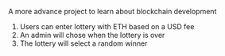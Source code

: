 A more advance project to learn about blockchain development

1. Users can enter lottery with ETH based on a USD fee
2. An admin will chose when the lottery is over 
3. The lottery will select a random winner